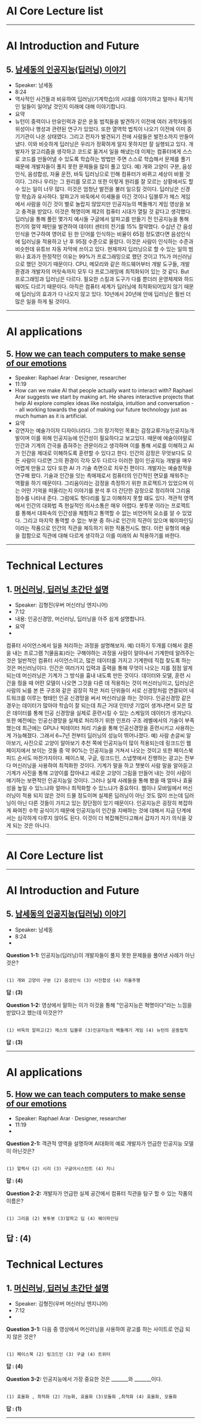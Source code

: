 
# AI Core Lecture list
----------------------------------------------------------
# AI Introduction and Future

## 5. [남세동의 인공지능(딥러닝) 이야기](https://youtu.be/kMGEpIYPCiM)
- Speaker: 남세동 
- 8:24
- 역사적인 사건들과 비유하여 딥러닝(기계학습)의 시대를 이야기하고 얼마나 획기적인 일들이 일어날 것인지 미래에 대해 이야기합니다.
- 요약
- 뉴턴이 중력이나 만유인력과 같은 운동 법칙들을 발견하기 이전에 여러 과학자들의 위성이나 행성과 관련된 연구가 있었다. 또한 열역학 법칙이 나오기 이전에 이미 증기기관이 나온 상태였다. 
그리고 전자가 발견되기 전에 사람들은 발전소까지 만들어냈다. 이와 비슷하게 딥러닝은 우리가 정확하게 알지 못하지만 잘 실행되고 있다. 
개발자가 알고리즘을 생각하고 코드로 옮겨서 일을 해냈는데 이제는 컴퓨터에게 스스로 코드를 만들어낼 수 있도록 학습하는 방법만 주면 스스로 학습해서 문제를 풀기 때문에 개발자들이 풀지 못한 문제들을 많이 풀고 있다. 예) 개와 고양이 구분, 음성인식, 음성합성, 자율 운전, 바둑
딥러닝으로 인해 컴퓨터가 바뀌고 세상이 바뀔 것이다. 그러나 우리는 그 원리를 모르고 또한 이렇게 원리를 잘 모르는 상황에서도 할 수 있는 일이 너무 많다. 이것은 엄청난 발전을 불러 일으킬 것이다.
딥러닝은 신경망 학습과 유사하다. 알파고가 바둑에서 이세돌을 이긴 것이나 딥블루가 체스 게임에서 사람을 이긴 것이 별로 놀랍지 않았지만 인공지능의 벽돌깨기 게임 영상을 보고 충격을 받았다. 이것은 혁명이며 제2의 컴퓨터 시대가 열릴 것 같다고 생각했다.
딥러닝을 통해 풀린 몇가지 예시들
구글에서 알파고를 만들기 전 인공지능을 통해 전기의 절약 패턴을 발견하여 데이터 센터의 전기를 15% 절약했다.
수십년 간 음성인식을 연구하여 영어로 된 한 단어를 인식하는 비율이 65점 정도였다면 음성인식에 딥러닝을 적용하고 난 후 95점 수준으로 올랐다. 
이것은 사람이 인식하는 수준과 비슷한데 유튜브 자동 자막에 쓰이고 있다.
현재까지 딥러닝으로 할 수 있는 일의 범위나 효과가 한정적인 이유는 99%가 프로그래밍으로 했던 것이고 1%가 머신러닝으로 했던 것이기 때문이다.
CPU, 메모리와 같은 하드웨어부터 개발 도구들, 개발 환경과 개발자의 머릿속까지  모두 다 프로그래밍에 최적화되어 있는 것 같다. But 프로그래밍과 딥러닝은 다르다. 필요한 스킬과 도구가 다를 뿐더러 운영체제와 하드웨어도 다르기 때문이다. 아직은 컴퓨터 세계가 딥러닝에 최적화되어있지 않기 때문에 딥러닝의 효과가 다 나오지 않고 있다. 10년에서 20년에 안에 딥러닝은 훨씬 더 많은 일을 하게 될 것이다.

------------------------
# AI applications

## 5. [How we can teach computers to make sense of our emotions](https://www.youtube.com/watch?v=hs-YuHv0vUk)  
- Speaker: Raphael Arar · Designer, researcher
- 11:19
- How can we make AI that people actually want to interact with? Raphael Arar suggests we start by making art. He shares interactive projects that help AI explore complex ideas like nostalgia, intuition and conversation -- all working towards the goal of making our future technology just as much human as it is artificial.
- 요약
- 강연자는 예술가이자 디자이너리다. 그의 장기적인 목표는 감정교류가능인공지능개발이며 이를 위해 인공지능에 인간성이 필요하다고 보고있다. 때문에 에술이야말로 인간과 기계의 간극을 좁혀주는 관문이라고 생각하며 이를 통해 서로를 이해하고 AI가 인간을 제대로 이해하도록 훈련할 수 있다고 한다. 인간의 감정은 무엇보다도 모든 사람이 다르면 그의 환경이 각자 모두 다르다 이러한 점이 인공지능 개발을 매우 어렵게 만들고 있다 또한 AI 가 기술 측면으로 치우친 편이다. 개발자는 예술창작을 연구해 왔다. 기술과 인간을 잇는 촉매재로서
컴퓨터의 인간적인 면모를 채워주는 역활을 하기 때문이다. 그리움이라는 감정을 측정하기 위한 프로젝트가 있었으며 이는 어떤 기억을 떠올리는지 이야기를 분석 후 더 간단한 감정으로 정리하여 그리움 점수를 나타내 준다. 그럼에도 헛다리를 짚고 이해하지 못할 떄도 있다. 
객관적 영역에서 인간의 대화법 즉 현실적인 의사소통은 매우 어렵다. 봇투봇 이라는 프로젝트를 통해서 대화속의 인간성을 체험하고 통역할 수 없는 비언어적 요소를 알 수 있었다. 
그리고 마지막 통역할 수 없는 부분 중 하나로 인간의 직관이 있으며 웨이파인딩이라는 작품으로 인간의 직관을 체득하기 위한 작품전시도 했다. 이런 유형의 예술을 접함으로 직관에 대해 다르게 생각하고 이를 미래의 AI 적용하기를 바한다. 

--------------------------------
# Technical Lectures

## 1. [머신러닝, 딥러닝 초간단 설명](https://www.youtube.com/watch?v=aF03asAmQbY)
- Speaker: 김형진(우버 머신러닝 엔지니어)
- 7:12
- 내용: 인공신경망, 머신러닝, 딥러닝을 아주 쉽게 설명합니다.
- 요약
- 
컴퓨터 사이언스에서 일을 처리하는 과정을 설명해보자. 예) 더하기 두개를 더해서 결론을 내는 프로그램
?(물음표)라는 구해야하는 과정을 사람이 알아내서 기계한테 알려주는 것은 일반적인 컴퓨터 사이언스이고, 많은 데이터를 가지고 기계한테 직접 찾도록 하는 것은 머신러닝이다. 인간은 여러가지 입력과 출력을 통해 무엇이 나오는 지를 점점 알게 되는데 머신러닝은 기계가 그 방식을 흉내 내도록 만든 것이다. 데이터와 모델, 훈련 시간을 줬을 때 어떤 모델이 나오면 그것을 다른 데 적용하는 것이 머신러닝이고, 딥러닝은 사람의 뇌를 본 뜬 구조와 같은 굉장히 작은 처리 단위들이 서로 신경망처럼 연결되어 네트워크를 이루는 형태인 인공 신경망을 써서 머신러닝을 하는 것이다. 인공신경망 같은 경우는 데이터가 많아야 학습이 잘 되는데 최근 거대 인터넷 기업이 생겨나면서 모은 많은 데이터를 통해 인공 신경망을 실제로 훈련시킬 수 있는 스케일의 데이터가 생겨났다. 또한 예전에는 인공신경망을 실제로 처리하기 위한 인프라 구조 레벨에서의 기술이 부족했는데 최근에는 GPU나 빅테이터 처리 기술을 통해 인공신경망을 훈련시키고 사용하는 게 가능해졌다. 그래서 6~7년 전부터 딥러닝의 성능이 뛰어나졌다. 예) 사람 손글씨 알아보기, 사진으로 고양이 알아보기
추천 쪽에 인공지능이 많이 적용되는데 링크드인 웹페이지에서 보이는 것들 중 약 90%는 인공지능을 거쳐서 나오는 것이고 또한 페이스북 피드 순서도 마찬가지이다. 페이스북, 구글, 링크드인, 스냅챗에서 진행하는 광고는 전부 다 머신러닝을 사용하여 최적화한 것이다. 기계가 말을 하고 챗봇이 사람 말을 알아듣고 기계가 사진을 통해 고양이를 잡아내고 새로운 고양이 그림을 만들어 내는 것이 사람이 얘기하는 보편적인 인공지능일 것이다. 그러나 실제 사례들을 통해 봤을 때 얼마나 효율성을 높일 수 있느냐와 얼마나 최적화할 수 있느냐가 중요하다. 웹이나 모바일에서 머신러닝이 적용 되지 않은 것이 드물 정도이며 실제론 딥러닝이 아닌 것도 많이 쓰는데 딥러닝이 아닌 다른 것들이 가지고 있는 장단점이 있기 때문이다. 인공지능은 굉장히 복잡하게 짜여진 수학 공식이기 때문에 인공지능이 인간을 지배하는 것에 대해서 지금 단계에서는 심각하게 다루지 않아도 된다. 이것이 더 복잡해진다고해서 갑자기 자기 의식을 갖게 되는 것은 아니다.

------------------------------------------------------------


# AI Core Lecture list
----------------------------------------------------------
# AI Introduction and Future

## 5. [남세동의 인공지능(딥러닝) 이야기](https://youtu.be/kMGEpIYPCiM)
- Speaker: 남세동 
- 8:24
- 
**Question 1-1:**  인공지능(딥러닝)이 개발자들이 풀지 못한 문제들을 풀어낸 사례가 아닌 것은?

```

(1) 개와 고양이 구분 (2) 음성인식 (3) 사진합성 (4) 자율주행
```

**답 : (3)**

**Question 1-2:** 영상에서 말하는 이가 이것을 통해 "인공지능은 혁명이다"라는 느낌을 받았다고 했는데 이것은??
```

(1) 바둑의 알파고(2) 체스의 딥블루 (3)인공지능의 벽돌깨기 게임 (4) 뉴턴의 운동법칙
```

**답 : (3)**

------------------------
# AI applications

## 5. [How we can teach computers to make sense of our emotions](https://www.youtube.com/watch?v=hs-YuHv0vUk)  
- Speaker: Raphael Arar · Designer, researcher
- 11:19
- 
**Question 2-1:**  객관적 영역을 설명하며 AI대화의 예로 개발자가 언급한 인공지능 모델이 아닌것은?
```

(1) 알렉사 (2) 시리 (3) 구글어시스턴트 (4) 지니
```

**답 : (4)**

**Question 2-2:** 개발자가 언급한 실제 공간에서 컴퓨터 직관을 탐구 할 수 있는 작품의 이름은?
```

(1) 그리움 (2) 봇투봇 (3)알파고 딥 (4) 웨이파인딩
```

**답 : (4)**
--------------------------------
# Technical Lectures

## 1. [머신러닝, 딥러닝 초간단 설명](https://www.youtube.com/watch?v=aF03asAmQbY)
- Speaker: 김형진(우버 머신러닝 엔지니어)
- 7:12
-
**Question 3-1:**  다음 중 영상에서 머신러닝을 사용하여 광고를 하는 사이트로 언급 되지 않은 것은?

```

(1) 페이스북 (2) 링크드인 (3) 구글 (4) 트위터
```

**답 : (4)**

**Question 3-2:** 인공지능에서 가장 중요한 것은 _______와 _______이다.

```

(1) 효율화 , 최적화 (2) 기능화, 효율화 (3)모듈화 ,최적화 (4) 효율화, 모듈화
```

**답 : (1)**


------------------------------------------------------------
